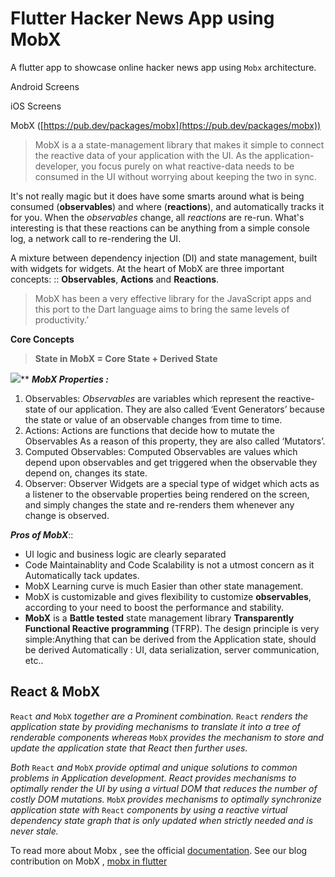 # Flutter Hacker News App using MobX

A flutter app to showcase online hacker news app using  `Mobx`  architecture. 

Android Screens

iOS Screens


MobX  ([https://pub.dev/packages/mobx](https://pub.dev/packages/mobx))

> MobX is a  a state-management library that makes it simple to connect the reactive data of your application with the UI. As the application-developer, you focus purely on what reactive-data needs to be consumed in the UI without worrying about keeping the two in sync.

It's not really magic but it does have some smarts around what is being consumed (**observables**) and where (**reactions**), and automatically tracks it for you. When the  _observables_  change, all  _reactions_  are re-run. What's interesting is that these reactions can be anything from a simple console log, a network call to re-rendering the UI.

A mixture between dependency injection (DI) and state management, built with widgets for widgets. At the heart of MobX are three important concepts: 
::   **Observables**, **Actions** and **Reactions**.

> MobX has been a very effective library for the JavaScript apps and this port to the Dart language aims to bring the same levels of productivity.’

**Core Concepts**

> **State in MobX = Core State + Derived State**

![](https://lh4.googleusercontent.com/1GgbtkEGuGJrxq8m_j35pCK4wjUkv_-DEQ1SdWOp4I88So4gJlTCrWhIKoM7CqXlLs4enmQUWGasHu__AgFZI0AAnSNkWL-tu28RlFcGVfV6Ke0JlN01FU5Ed4C3bCjWuAWDiFl7)**
***MobX Properties :***

 1. Observables:
 _Observables_ are variables which represent the reactive-state of our application. They are also called ‘Event Generators’ because the state or value of an observable changes from time to time.
 2. Actions:
 Actions are functions that decide how to mutate the Observables As a reason of this property, they are also called ‘Mutators’.
 3. Computed Observables:
   Computed Observables are values which depend upon observables and    get triggered when the observable they depend on, changes its state.
 4. Observer:
 Observer Widgets are a special type of widget which acts as a listener to the observable properties being rendered on the screen, and simply changes the state and re-renders them whenever any change is observed.

***Pros of MobX***::
-   UI logic and business logic are clearly separated
-  Code Maintainablity and Code Scalability is not a utmost concern as it      Automatically tack updates.
-  MobX Learning curve is much Easier than other state management.
-  MobX is customizable and gives flexibility to customize **observables**, according to your need to boost the performance and stability.
-  **MobX** is a **Battle tested** state management library **Transparently Functional Reactive programming** (TFRP). The design principle is very simple:Anything that can be derived from the Application state, should be derived Automatically : UI, data serialization, server communication, etc..

## React & MobX

`React` _and_  `MobX` _together are a Prominent combination._ `React` _renders the application state by providing mechanisms to translate it into a tree of renderable components whereas_ `MobX` _provides the mechanism to store and update the application state that React then further uses._

_Both_ `React` _and_ `MobX` _provide optimal and unique solutions to common problems in Application development. React provides mechanisms to optimally render the UI by using a virtual DOM that reduces the number of costly DOM mutations._ `MobX` _provides mechanisms to optimally synchronize application state with_ `React` _components by using a reactive virtual dependency state graph that is only updated when strictly needed and is never stale._

To read more about Mobx , see the official [documentation](https://pub.dev/packages/mobx).
See our blog contribution on MobX , [mobx in flutter](https://medium.com/flutterdevs/working-with-mobx-in-flutter-6a56dbff7027)
